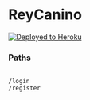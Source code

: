 # ReyCanino

[![Deployed to Heroku](https://www.herokucdn.com/deploy/button.png)](https://rey-canino.herokuapp.com)

### Paths

```

/login
/register

```
